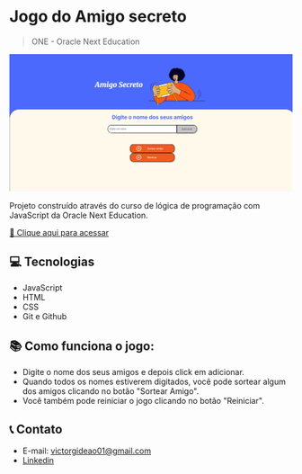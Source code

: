 # Jogo do Amigo secreto

> ONE - Oracle Next Education

![preview](./.github/preview.png)

Projeto construído através do curso de lógica de programação com JavaScript da Oracle Next Education.

[🔗 Clique aqui para acessar](https://amigo-secreto-git-main-ryderxzs-projects.vercel.app/
)
##  💻 Tecnologias

- JavaScript
- HTML
- CSS
- Git e Github

## 📚 Como funciona o jogo:

- Digite o nome dos seus amigos e depois click em adicionar.
- Quando todos os nomes estiverem digitados, você pode sortear algum dos amigos clicando no botão "Sortear Amigo".
- Você também pode reiniciar o jogo clicando no botão "Reiniciar".

## 📞 Contato

- E-mail: victorgideao01@gmail.com
- [Linkedin](https://www.linkedin.com/in/gideão-victor)